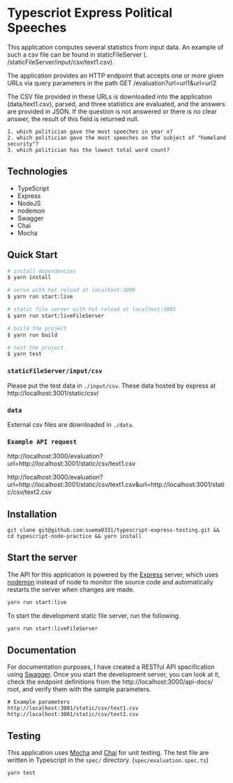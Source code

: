 # Typescriot Express Political Speeches

This application computes several statistics from input data.
An example of such a csv file can be found in staticFileServer (. /staticFileServer/input/csv/text1.csv).

The application provides an HTTP endpoint that accepts one or more given URLs via query parameters in the path
GET /evaluation?url=url1&url=url2

The CSV file provided in these URLs is downloaded into the application (data/text1.csv), parsed, and three statistics are evaluated, and the answers are provided in JSON. If the question is not answered or there is no clear answer, the result of this field is returned null.

```
1. which politician gave the most speeches in year x?
2. which politician gave the most speeches on the subject of "homeland security"?
3. which politician has the lowest total word count?
```

## Technologies

- TypeScript
- Express
- NodeJS
- nodemon
- Swagger
- Chai
- Mocha


## Quick Start

```bash
# install dependencies
$ yarn install

# serve with hot reload at localhost:3000
$ yarn run start:live

# static file server with hot reload at localhost:3001
$ yarn run start:liveFileServer

# build the project
$ yarn run build

# test the project
$ yarn test
```

### `staticFileServer/input/csv`

Please put the test data in `./input/csv`. These data hosted by express at http://localhost:3001/static/csv/

### `data`

External csv files are downloaded in `./data`.

### `Example API request`

http://localhost:3000/evaluation?url=http://localhost:3001/static/csv/text1.csv

http://localhost:3000/evaluation?url=http://localhost:3001/static/csv/text1.csv&url=http://localhost:3001/static/csv/text2.csv


## Installation

```
git clone git@github.com:suema0331/typescript-express-testing.git && cd typescript-node-practice && yarn install
```

## Start the server

The API for this application is powered by the [Express](https://expressjs.com/) server, which uses [nodemon](https://nodemon.io/) instead of node to monitor the source code and automatically restarts the server when changes are made.

```bash
yarn run start:live
```

To start the development static file server, run the following.

```bash
yarn run start:liveFileServer
```

## Documentation

For documentation purposes, I have created a RESTful API specification using [Swagger](https://swagger.io/). Once you start the development server, you can look at it, check the endpoint definitions from the http://localhost:3000/api-docs/ root, and verify them with the sample parameters.

```
# Example parameters
http://localhost:3001/static/csv/text1.csv
http://localhost:3001/static/csv/text2.csv
```


## Testing

This application uses [Mocha](https://mochajs.org/) and [Chai](https://www.chaijs.com/) for unit testing. The test file are written in Typescript in the `spec/` directory. (`spec/evaluation.spec.ts`)

```bash
yarn test
```